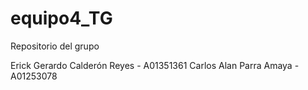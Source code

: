 # equipo4_TG
Repositorio del grupo 


Erick Gerardo Calderón Reyes - A01351361
Carlos Alan Parra Amaya - A01253078
